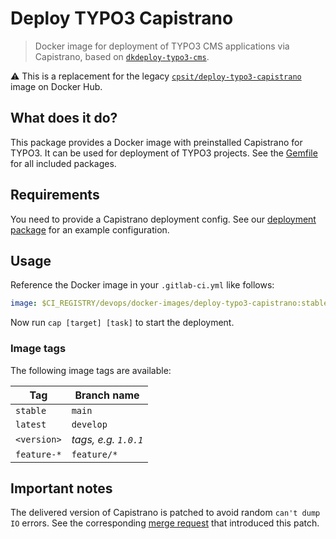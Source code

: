 # Deploy TYPO3 Capistrano

> Docker image for deployment of TYPO3 CMS applications via Capistrano, based on
> [`dkdeploy-typo3-cms`][4].

:warning: This is a replacement for the legacy [`cpsit/deploy-typo3-capistrano`][3]
image on Docker Hub.

## What does it do?

This package provides a Docker image with preinstalled Capistrano for TYPO3.
It can be used for deployment of TYPO3 projects. See the [Gemfile](Gemfile)
for all included packages.

## Requirements

You need to provide a Capistrano deployment config. See our [deployment package][1]
for an example configuration.

## Usage

Reference the Docker image in your `.gitlab-ci.yml` like follows:

```yaml
image: $CI_REGISTRY/devops/docker-images/deploy-typo3-capistrano:stable
```

Now run `cap [target] [task]` to start the deployment.

### Image tags

The following image tags are available:

| Tag         | Branch name          |
|-------------|----------------------|
| `stable`    | `main`               |
| `latest`    | `develop`            |
| `<version>` | _tags, e.g. `1.0.1`_ |
| `feature-*` | `feature/*`          |

## Important notes

The delivered version of Capistrano is patched to avoid random `can't dump IO`
errors. See the corresponding [merge request][2] that introduced this patch.

[1]: https://gitlab.321.works/DevOps/templates/backend/deployment
[2]: https://gitlab.321.works/DevOps/docker-images/deploy-typo3-capistrano/-/merge_requests/2
[3]: https://hub.docker.com/r/cpsit/deploy-typo3-capistrano
[4]: https://github.com/dkdeploy/dkdeploy-typo3-cms
